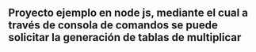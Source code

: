 ## Proyecto ejemplo en node js, mediante el cual a través de consola de comandos se puede solicitar la generación de tablas de multiplicar